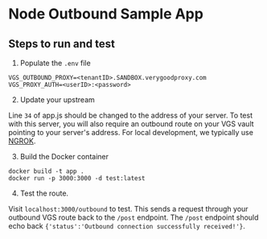 
# Node Outbound Sample App

## Steps to run and test 

1. Populate the `.env` file

```
VGS_OUTBOUND_PROXY=<tenantID>.SANDBOX.verygoodproxy.com  
VGS_PROXY_AUTH=<userID>:<password>
```

2. Update your upstream

Line `34` of app.js should be changed to the address of your server. To test with this server, you will also require an outbound route on your VGS vault pointing to your server's address. For local development, we typically use [NGROK](https://ngrok.com).

3. Build the Docker container

```
docker build -t app .
docker run -p 3000:3000 -d test:latest
```

4. Test the route. 

Visit `localhost:3000/outbound` to test. This sends a request through your outbound VGS route back to the `/post` endpoint. The `/post` endpoint should echo back `{'status':'Outbound connection successfully received!'}`. 
